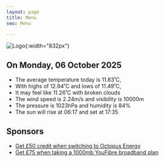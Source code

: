 ```yaml
---
layout: page
title: Menu
seo: Menu

---
```


![Logo](/images/logo.jpg){:width="832px"}

<!-- weather_marker starts -->
## On Monday, 06 October 2025

- The average temperature today is 11.83˚C,
- With highs of 12.94˚C and lows of 11.49˚C,
- It may feel like 11.26˚C with broken clouds
- The wind speed is 2.24m/s and visibility is 10000m
- The pressure is 1023hPa and humidity is 84%
- The sun will rise at 06:17 and set at 17:35

<!-- weather_marker ends -->

## Sponsors

- [Get £50 credit when switching to Octopus Energy](https://bit.ly/3oD1nnS)
- [Get £75 when taking a 1000mb YouFibre broadband plan](https://aklam.io/91zWhU?)

